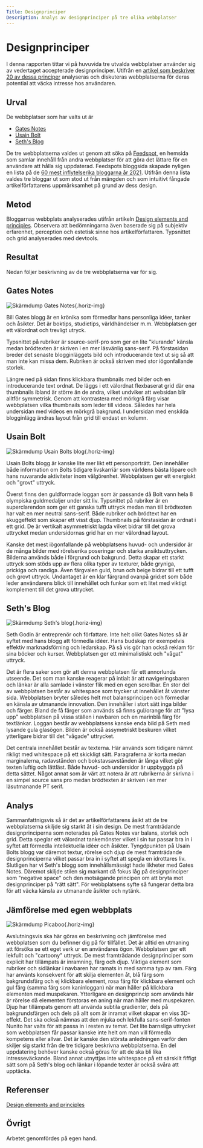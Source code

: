 ```yaml
---
Title: Designprinciper
Description: Analys av designprinciper på tre olika webbplatser
---
```



Designprinciper
=======================

I denna rapporten tittar vi på huvuvida tre utvalda webbplatser använder sig av vedertaget accepterade designprinciper. Utifrån en <a href="https://www.canva.com/learn/design-elements-principles/">artikel som beskriver 20 av dessa principer</a> analyseras och diskuteras webbplatserna för deras potential att väcka intresse hos användaren.

Urval
-----------------------

De webbplatser som har valts ut är
* <a href="https://www.gatesnotes.com/">Gates Notes</a>
* <a href="http://usainbolt.com/">Usain Bolt</a>
* <a href="https://seths.blog/">Seth's Blog</a>

De tre webbplatserna valdes ut genom att söka på <a href="https://www.feedspot.com/">Feedspot</a>, en hemsida som samlar innehåll från andra webbplatser för att göra det lättare för en användare att hålla sig uppdaterad. Feedspots bloggsida skapade nyligen en lista på de <a href="https://blog.feedspot.com/influential_blogs/">60 mest inflytelserika bloggarna år 2021</a>. Utifrån denna lista valdes tre bloggar ut som stod ut från mängden och som intuitivt fångade artikelförfattarens uppmärksamhet på grund av dess design.


Metod
-----------------------

Bloggarnas webbplats analyserades utifrån artikeln <a href="https://www.canva.com/learn/design-elements-principles/">Design elements and principles</a>. Observera att bedömningarna även baserade sig på subjektiv erfarenhet, perception och estetisk sinne hos artikelförfattaren. Typsnittet och grid analyserades med devtools.

Resultat
-----------------------

Nedan följer beskrivning av de tre webbplatserna var för sig.

## Gates Notes
![Skärmdump Gates Notes](%assets_url%/img/gates.png){.horiz-img}

Bill Gates blogg är en krönika som förmedlar hans personliga idéer, tanker och åsikter. Det är boktips, studietips, världhändelser m.m. Webbplatsen ger ett välordnat och trevligt utryck.

Typsnittet på rubriker är source-serif-pro som ger en lite "klurande" känsla medan brödtexten är skriven i en mer läsvänlig sans-serif. På förstasidan breder det senaste blogginläggets bild och introducerande text ut sig så att man inte kan missa dem. Rubriken är också skriven med stor iögonfallande storlek.

Längre ned på sidan finns klickbara thumbnails med bilder och en introducerande text ordnat. De läggs i ett välordnat flexbaserat grid där ena thumbnails ibland är större än de andra, vilket undviker att websidan blir alltför symmetrisk. Genom att kontrastera med mörkgrå färg visar webbplatsen vilka thumbnails som leder till videos. Således har hela undersidan med videos en mörkgrå bakgrund. I undersidan med enskilda blogginlägg ändras layout från grid till endast en kolumn.

## Usain Bolt
![Skärmdump Usain Bolts blog](%assets_url%/img/usainbolt.png){.horiz-img}

Usain Bolts blogg är kanske lite mer likt ett personporträtt. Den innehåller både information om Bolts tidigare livskarriär som världens bästa löpare och hans nuvarande aktiviteter inom välgörenhet. Webbplatsen ger ett energiskt och "grovt" uttryck.

Överst finns den guldformade loggan som är passande då Bolt vann hela 8 olympiska guldmedaljer under sitt liv. Typsnittet på rubriker är en superclarendon som ger ett ganska tufft uttryck medan man till brödtexten har valt en mer neutral sans-serif. Både rubriker och brödtext har en skuggeffekt som skapar ett visst djup. Thumbnails på förstasidan är ordnat i ett grid. De är vertikalt asymmetriskt lagda vilket bidrar till det grova uttrycket medan undersidornas grid har en mer välordnad layout.

Kanske det mest iögonfallande på webbplatsens huvud- och undersidor är de många bilder med rörelserika poseringar och starka ansiktsuttrycken. Bilderna används både i förgrund och bakgrund. Detta skapar ett starkt uttryck som stöds upp av flera olika typer av texturer, både gryniga, prickiga och randiga. Även färgvalen guld, brun och beige bidrar till ett tufft och grovt uttryck. Undantaget är en klar färgrand ovanpå grid:et som både leder användarens blick till innehållet och funkar som ett litet med viktigt komplement till det grova uttrycket.

## Seth's Blog
![Skärmdump Seth's blog](%assets_url%/img/seth.png){.horiz-img}

Seth Godin är entreprenör och författare. Inte helt olikt Gates Notes så är syftet med hans blogg att förmedla idéer. Hans budskap rör exempelvis effektiv marknadsförning och ledarskap. På så vis gör han också reklam för sina böcker och kurser. Webbplatsen ger ett minimalistiskt och "vågat" uttryck.

Det är flera saker som gör att denna webbplatsen får ett annorlunda utseende. Det som man kanske reagerar på intialt är att navigeringsbaren och länkar är alla samlade i vänster flik med en egen scrollbar. En stor del av webbplatsen består av whitespace som trycker ut innehållet åt vänster sida. Webbplatsen bryter således helt mot balansprincipen och förmedlar en känsla av utmanande innovation. Den innehåller i stort sätt inga bilder och färger. Bland de få färger som används så finns gul/orange för att "lysa upp" webbplatsen på vissa ställen i navbaren och en marinblå färg för textlänkar. Loggan består av webbplatsens kanske enda bild på Seth med lysande gula glasögon. Bilden är också assymetriskt beskuren vilket ytterligare bidrar till det "vågade" uttrycket.

Det centrala innehållet består av texterna. Här används som tidigare nämnt rikligt med whitespace på ett skickligt sätt. Paragraferna är korta medan marginalerna, radavstånden och bokstavsavstånden är långa vilket gör texten luftig och lättläst. Både huvud- och undersidor är uppbyggda på detta sättet. Något annat som är värt att notera är att rubrikerna är skrivna i en simpel source sans pro medan brödtexten är skriven i en mer läsutmanande PT serif.



Analys
-----------------------

Sammanfattnigsvis så är det av artikelförfattarens åsikt att de tre webbplatserna skiljde sig starkt åt i sin design. De mest framträdande designprinciperna som noterades på Gates Notes var balans, storlek och grid. Detta speglar ett välordnat tankemönster vilket i sin tur passar bra in i syftet att förmedla intellektuella idéer och åsikter. Tyngdpunkten på Usain Bolts blogg var däremot textur, rörelse och djup de mest framträdande designprinciperna vilket passar bra in i syftet att spegla en idrottares liv. Slutligen har vi Seth's blogg som innehållsmässigt hade likheter med Gates Notes. Däremot skiljde stilen sig markant då fokus låg på designprinciper som "negative space" och den motsägande principen om att bryta mot designprinciper på "rätt sätt". För webbplatsens syfte så fungerar detta bra för att väcka känsla av utmanande åsikter och nytänk.

Jämförelse med egen webbplats
----------------------

![Skärmdump Picaboo](%assets_url%/img/picaboo.png){.horiz-img}

Avslutningsvis ska här göras en beskrivning och jämförelse med webbplatsen som du befinner dig på för tillfället. Det är alltid en utmaning att försöka se ett eget verk ur en användares ögon. Webbplatsen ger ett lekfullt och "cartoony" uttryck. De mest framträdande designprinciper som explicit har tillämpats är inramning, färg och djup. Viktiga element som rubriker och sidlänkar i navbaren har ramats in med samma typ av ram. Färg har använts konsekvent för att skilja elementen åt, blå färg som bakgrundsfärg och ej klickbara element, rosa färg för klickbara element och gul färg (samma färg som kaninloggan) när man håller på klickbara elementen med muspekaren. Ytterligare en designprincip som används här är rörelse då elementen förstoras en aning när man håller med muspekaren. Djup har tillämpats genom att använda subtila gradienter, dels på bakgrundsfärgen och dels på allt som är inramat vilket skapar en viss 3D-effekt. Det ska också nämnas att den mjuka och lekfulla sans-serif-fonten Nunito har valts för att passa in i resten av temat.
Det lite barnsliga uttrycket som webbplatsen får passar kanske inte helt om man vill förmedla kompetens eller allvar. Det är kanske den största anledningen varför den skiljer sig starkt från de tre tidigare beskrivna webbplatserna. En del uppdatering behöver kanske också göras för att de ska bli lika intresseväckande. Bland annat utnyttjas inte whitespace på ett särskilt fiffigt sätt som på Seth's blog och länkar i löpande texter är också svåra att upptäcka.

Referenser
-----------------------

<a href="https://www.canva.com/learn/design-elements-principles/">Design elements and principles</a>

Övrigt
-----------------------

Arbetet genomfördes på egen hand.